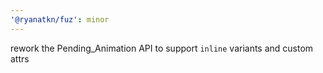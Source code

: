 ```yaml
---
'@ryanatkn/fuz': minor
---
```


rework the Pending_Animation API to support `inline` variants and custom attrs
